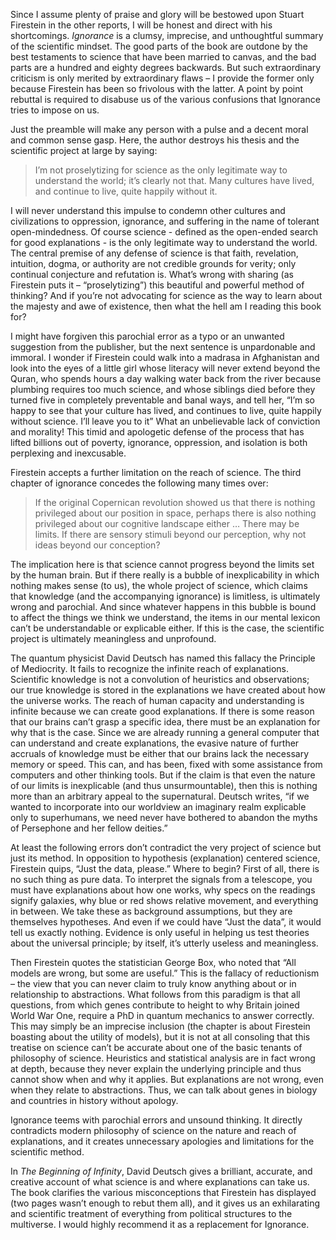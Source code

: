 

Since I assume plenty of praise and glory will be bestowed upon Stuart Firestein in the other reports, I will be honest and direct with his shortcomings. *Ignorance* is a clumsy, imprecise, and unthoughtful summary of the scientific mindset. The good parts of the book are outdone by the best testaments to science that have been married to canvas, and the bad parts are a hundred and eighty degrees backwards. But such extraordinary criticism is only merited by extraordinary flaws – I provide the former only because Firestein has been so frivolous with the latter. A point by point rebuttal is required to disabuse us of the various confusions that Ignorance tries to impose on us.

Just the preamble will make any person with a pulse and a decent moral and common sense gasp. Here, the author destroys his thesis and the scientific project at large by saying:

>
> I’m not proselytizing for science as the only legitimate way to understand the world; it’s clearly not that. Many cultures have lived, and continue to live, quite happily without it.
>

I will never understand this impulse to condemn other cultures and civilizations to oppression, ignorance, and suffering in the name of tolerant open-mindedness. Of course science - defined as the open-ended search for good explanations - is the only legitimate way to understand the world. The central premise of any defense of science is that faith, revelation, intuition, dogma, or authority are not credible grounds for verity; only continual conjecture and refutation is. What’s wrong with sharing (as Firestein puts it – “proselytizing”) this beautiful and powerful method of thinking? And if you’re not advocating for science as the way to learn about the majesty and awe of existence, then what the hell am I reading this book for?

I might have forgiven this parochial error as a typo or an unwanted suggestion from the publisher, but the next sentence is unpardonable and immoral. I wonder if Firestein could walk into a madrasa in Afghanistan and look into the eyes of a little girl whose literacy will never extend beyond the Quran, who spends hours a day walking water back from the river because plumbing requires too much science, and whose siblings died before they turned five in completely preventable and banal ways, and tell her, “I’m so happy to see that your culture has lived, and continues to live, quite happily without science. I’ll leave you to it” What an unbelievable lack of conviction and morality! This timid and apologetic defense of the process that has lifted billions out of poverty, ignorance, oppression, and isolation is both perplexing and inexcusable.

Firestein accepts a further limitation on the reach of science. The third chapter of ignorance concedes the following many times over: 

> If the original Copernican revolution showed us that there is nothing privileged about our position in space, perhaps there is also nothing privileged about our cognitive landscape either … There may be limits. If there are sensory stimuli beyond our perception, why not ideas beyond our conception?

The implication here is that science cannot progress beyond the limits set by the human brain. But if there really is a bubble of inexplicability in which nothing makes sense (to us), the whole project of science, which claims that knowledge (and the accompanying ignorance) is limitless, is ultimately wrong and parochial. And since whatever happens in this bubble is bound to affect the things we think we understand, the items in our mental lexicon can’t be understandable or explicable either. If this is the case, the scientific project is ultimately meaningless and unprofound. 

The quantum physicist David Deutsch has named this fallacy the Principle of Mediocrity. It fails to recognize the infinite reach of explanations. Scientific knowledge is not a convolution of heuristics and observations; our true knowledge is stored in the explanations we have created about how the universe works. The reach of human capacity and understanding is infinite because we can create good explanations. If there is some reason that our brains can’t grasp a specific idea, there must be an explanation for why that is the case. Since we are already running a general computer that can understand and create explanations, the evasive nature of further accruals of knowledge must be either that our brains lack the necessary memory or speed. This can, and has been, fixed with some assistance from computers and other thinking tools. But if the claim is that even the nature of our limits is inexplicable (and thus unsurmountable), then this is nothing more than an arbitrary appeal to the supernatural. Deutsch writes, “if we wanted to incorporate into our worldview an imaginary realm explicable only to superhumans, we need never have bothered to abandon the myths of Persephone and her fellow deities.”

At least the following errors don’t contradict the very project of science but just its method. In opposition to hypothesis (explanation) centered science, Firestein quips, “Just the data, please.” Where to begin? First of all, there is no such thing as pure data. To interpret the signals from a telescope, you must have explanations about how one works, why specs on the readings signify galaxies, why blue or red shows relative movement, and everything in between. We take these as background assumptions, but they are themselves hypotheses. And even if we could have “Just the data”, it would tell us exactly nothing. Evidence is only useful in helping us test theories about the universal principle; by itself, it’s utterly useless and meaningless.

Then Firestein quotes the statistician George Box, who noted that “All models are wrong, but some are useful.” This is the fallacy of reductionism – the view that you can never claim to truly know anything about or in relationship to abstractions. What follows from this paradigm is that all questions, from which genes contribute to height to why Britain joined World War One, require a PhD in quantum mechanics to answer correctly. This may simply be an imprecise inclusion (the chapter is about Firestein boasting about the utility of models), but it is not at all consoling that this treatise on science can’t be accurate about one of the basic tenants of philosophy of science. Heuristics and statistical analysis are in fact wrong at depth, because they never explain the underlying principle and thus cannot show when and why it applies. But explanations are not wrong, even when they relate to abstractions. Thus, we can talk about genes in biology and countries in history without apology.

Ignorance teems with parochial errors and unsound thinking. It directly contradicts modern philosophy of science on the nature and reach of explanations, and it creates unnecessary apologies and limitations for the scientific method. 

In *The Beginning of Infinity*, David Deutsch gives a brilliant, accurate, and creative account of what science is and where explanations can take us. The book clarifies the various misconceptions that Firestein has displayed (two pages wasn’t enough to rebut them all), and it gives us an exhilarating and scientific treatment of everything from political structures to the multiverse. I would highly recommend it as a replacement for Ignorance. 

